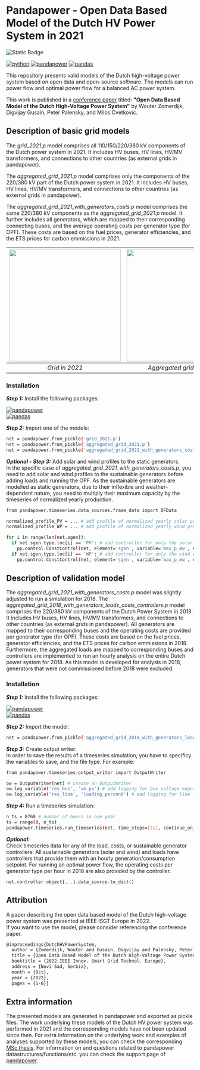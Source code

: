 # Pandapower - Open Data Based Model of the Dutch HV Power System in 2021

![Static Badge](https://img.shields.io/badge/MADE_WITH-PYTHON-orange?style=for-the-badge)

[![python](https://img.shields.io/badge/python-3.10.13-blue.svg)](https://www.python.org/)
[![pandapower](https://img.shields.io/badge/pandapower-2.13.1-blue.svg)](https://pypi.org/project/pandapower/2.13.1/)
[![pandas](https://img.shields.io/badge/pandas-2.1.1-blue.svg)](https://pypi.org/project/pandas/2.1.1/)

This repository presents valid models of the Dutch high-voltage power system based on open data and open-source software. The models can run power flow and optimal power flow for a balanced AC power system. 

This work is published in a [conference paper](https://ieeexplore.ieee.org/document/9960703) titled: **"Open Data Based Model of the Dutch High-Voltage Power System"** by Wouter Zomerdijk, Digvijay Gusain, Peter Palensky, and Milos Cvetkovic.

## Description of basic grid models
The _grid_2021.p_ model comprises all 110/150/220/380 kV components of the Dutch power system in 2021. It includes HV buses, HV lines, HV/MV transformers, and connections to other countries (as external grids in pandapower).

The _aggregated_grid_2021.p_ model comprises only the components of the 220/380 kV part of the Dutch power system in 2021. It includes HV buses, HV lines, HV/MV transformers, and connections to other countries (as external grids in pandapower).

The _aggregated_grid_2021_with_generators_costs.p_ model comprises the same 220/380 kV components as the _aggregated_grid_2021.p_ model. It further includes all generators, which are mapped to their corresponding connecting buses, and the average operating costs per generator type (for OPF). These costs are based on the fuel prices, generator efficiencies, and the ETS prices for carbon emmissions in 2021.

<center>

| <img src="https://github.com/WZomerdijk/Dutch-HV-Power-System/assets/122889461/aa727cb4-dda8-497a-9280-7ece9b2b6df7" height="300"> | <img src="https://github.com/WZomerdijk/Dutch-HV-Power-System/assets/122889461/84bc4cb4-692b-455f-9133-3fd849f18960" height="300"> | 
|:-:|:-:|
|*Grid in 2021*|*Aggregated grid in 2021*|

</center>

### Installation

***Step 1:*** Install the following packages:  

[![pandapower](https://img.shields.io/badge/pandapower-2.13.1-blue.svg)](https://pypi.org/project/pandapower/2.13.1/)  
[![pandas](https://img.shields.io/badge/pandas-2.1.1-blue.svg)](https://pypi.org/project/pandas/2.1.1/)

***Step 2:*** Import one of the models:  
```bash
net = pandapower.from_pickle('grid_2021.p')
net = pandapower.from_pickle('aggregated_grid_2021.p')
net = pandapower.from_pickle('aggregated_grid_2021_with_generators_costs.p')
```

***Optional - Step 3:*** Add solar and wind profiles to the static generators:  
In the specific case of _aggregated_grid_2021_with_generators_costs.p_, you need to add solar and wind profiles to the sustainable generators before adding loads and running the OPF. As the sustainable generators are modelled as static generators, due to their inflexible and weather-dependent nature, you need to multiply their maximum capacity by the timeseries of normalized yearly production.
```bash
from pandapower.timeseries.data_sources.frame_data import DFData

normalized_profile_PV = ... # add profile of normalized yearly solar production
normalized_profile_WP = ... # add profile of normalized yearly wind production

for i in range(len(net.sgen)):
  if net.sgen.type.loc[i] == 'PV': # add controller for only the solar elements
    pp.control.ConstControl(net, element='sgen', variable='max_p_mw', element_index=i, data_source=DFData(net.sgen.p_mw[i] * normalized_profile_PV))
  if net.sgen.type.loc[i] == 'WP': # add controller for only the wind elements
    pp.control.ConstControl(net, element='sgen', variable='max_p_mw', element_index=i, data_source=DFData(net.sgen.p_mw[i] * normalized_profile_WP))
```

## Description of validation model
The _aggregated_grid_2021_with_generators_costs.p_ model was slightly adjusted to run a simulation for 2018. The *aggregated_grid_2018_with_generators_loads_costs_controllers.p* model comprises the 220/380 kV components of the Dutch Power System in 2018. It includes HV buses, HV lines, HV/MV transformers, and connections to other countries (as external grids in pandapower). All generators are mapped to their corresponding buses and the operating costs are provided per generator type (for OPF). These costs are based on the fuel prices, generator efficiencies, and the ETS prices for carbon emmissions in 2018. Furthermore, the aggregated loads are mapped to corresponding buses and controllers are implemented to run an hourly analysis on the entire Dutch power system for 2018. As this model is developed for analysis in 2018, generators that were not commissioned before 2018 were excluded.

### Installation

***Step 1:*** Install the following packages:  

[![pandapower](https://img.shields.io/badge/pandapower-2.13.1-blue.svg)](https://pypi.org/project/pandapower/2.13.1/)  
[![pandas](https://img.shields.io/badge/pandas-2.1.1-blue.svg)](https://pypi.org/project/pandas/2.1.1/)

***Step 2:*** Import the model:  
```bash
net = pandapower.from_pickle('aggregated_grid_2018_with_generators_loads_costs_controllers.p')
```

***Step 3:*** Create output writer:  
In order to save the results of a timeseries simulation, you have to specificy the variables to save, and the file type. For example:
```bash
from pandapower.timeseries.output_writer import OutputWriter

ow = OutputWriter(net) # create an OutputWriter
ow.log_variable('res_bus', 'vm_pu') # add logging for bus voltage magnitudes
ow.log_variable('res_line', 'loading_percent') # add logging for line loadings in percent
```

***Step 4:*** Run a timeseries simulation:
```bash
n_ts = 8760 # number of hours in one year
ts = range(0, n_ts)
pandapower.timeseries.run_timeseries(net, time_steps=[ts], continue_on_divergence=True)
```

***Optional:***  
Check timeseries data for any of the load, costs, or sustainable generator controllers:
All sustainable generators (solar and wind) and loads have controllers that provide them with an hourly generation/consumption setpoint. For running an optimal power flow, the operating costs per generator type per hour in 2018 are also provided by the controller. 
```
net.controller.object[...].data_source.to_dict()
```

## Attribution
A paper describing the open data based model of the Dutch high-voltage power system was presented at IEEE ISGT Europe in 2022.  
If you want to use the model, please consider referencing the conference paper.
```bash
@inproceedings{DutchHVPowerSystem,
  author = {Zomerdijk, Wouter and Gusain, Digvijay and Palensky, Peter and Cvetkovic, Milos},
  title = {Open Data Based Model of the Dutch High-Voltage Power System}, 
  booktitle = {2022 IEEE Innov. Smart Grid Technol. Europe}, 
  address = {Novi Sad, Serbia},
  month = {Oct},
  year = {2022},
  pages = {1-6}}
```

## Extra information
The presented models are generated in pandapower and exported as pickle files.
The work underlying these models of the Dutch HV power system was performed in 2021 and the corresponding models have not been updated since then. For extra information on the underlying work and examples of analyses supported by these models, you can check the corresponding [MSc thesis](http://resolver.tudelft.nl/uuid:b9d69d1b-d2bf-4ce0-acc6-97171cde3568). For information on and questions related to pandapower datastructures/functions/etc. you can check the support page of [pandapower](https://pandapower.readthedocs.io/en/v2.13.1).  
